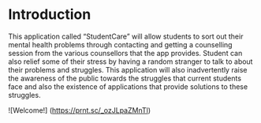 # Introduction
This application called “StudentCare” will allow students to sort out their mental
health problems through contacting and getting a counselling session from the various
counsellors that the app provides. Student can also relief some of their stress by having a
random stranger to talk to about their problems and struggles. This application will also
inadvertently raise the awareness of the public towards the struggles that current students face and also the existence of applications that provide solutions to these struggles.

![Welcome!] (https://prnt.sc/_ozJLpaZMnTl)
